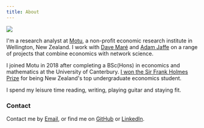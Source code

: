 ```yaml
---
title: About
---
```


<img src="/images/portrait.jpg" class="portrait">

I'm a research analyst at [Motu](https://motu.nz), a non-profit economic  research institute in Wellington, New Zealand.
I work with [Dave Maré](https://motu.nz/about-us/people/dave-mare/) and [Adam Jaffe](https://motu.nz/about-us/people/adam-jaffe/) on a range of projects that combine economics with network science.

I joined Motu in 2018 after completing a BSc(Hons) in economics and mathematics at the University of Canterbury.
[I won the Sir Frank Holmes Prize](https://motu.nz/about-us/news/motu-news-december-2016/#frank) for being New Zealand's top undergraduate economics student.

I spend my leisure time reading, writing, playing guitar and staying fit.

### Contact

Contact me by <a href="mailto:{{< param email >}}">Email</a>, or find me on <a href="{{< param github >}}">GitHub</a> or <a href="{{< param linkedin >}}">LinkedIn</a>.